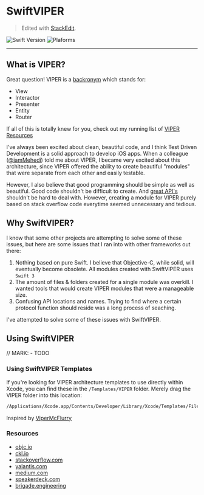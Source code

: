 # SwiftVIPER
> Edited with [StackEdit](https://stackedit.io/).

![Swift Version](https://img.shields.io/badge/Swift-3.0-orange.svg)
![Plaforms](https://img.shields.io/badge/Platform-iOS-lightgrey.svg)

---

## What is VIPER?

Great question! VIPER is a [backronym](https://en.wikipedia.org/wiki/Backronym) which stands for:

 - View
 - Interactor
 - Presenter
 - Entity
 - Router

If all of this is totally knew for you, check out my running list of [VIPER Resources](#resources)

I've always been excited about clean, beautiful code, and I think Test Driven Development is a solid approach to develop iOS apps. When a colleague ([@iamMehedi](https://github.com/iamMehedi)) told me about VIPER, I became very excited about this architecture, since VIPER offered the ability to create beautiful "modules" that were separate from each other and easily testable.

However, I also believe that good programming should be simple as well as beautiful. Good code shouldn't be difficult to create. And [great API's](https://youtu.be/qCdpTji8nxo?t=1m52s) shouldn't be hard to deal with. However, creating a module for VIPER purely based on stack overflow code everytime seemed unnecessary and tedious.

## Why SwiftVIPER?

I know that some other projects are attempting to solve some of these issues, but here are some issues that I ran into with other frameworks out there:

 1. Nothing based on pure Swift. I believe that Objective-C, while solid, will eventually become obsolete. All modules created with SwiftVIPER uses `Swift 3`
 2. The amount of files & folders created for a single module was overkill. I wanted tools that would create VIPER modules that were a manageable size.
 3. Confusing API locations and names. Trying to find where a certain protocol function should reside was a long process of seaching.

I've attempted to solve some of these issues with SwiftVIPER.

## Using SwiftVIPER

// MARK: - TODO

### Using SwiftVIPER Templates

If you're looking for VIPER architecture templates to use directly within Xcode, you can find these in the `/Templates/VIPER` folder. Merely drag the VIPER folder into this location:

```bash
/Applications/Xcode.app/Contents/Developer/Library/Xcode/Templates/File Templates
```

Inspired by [ViperMcFlurry](https://github.com/rambler-digital-solutions/ViperMcFlurry)



### Resources

 - [objc.io](https://www.objc.io/issues/13-architecture/viper/)
 - [ckl.io](https://www.ckl.io/blog/ios-project-architecture-using-viper/)
 - [stackoverflow.com](http://stackoverflow.com/questions/35132664/why-protocols-are-used-in-both-direction-in-viper-architecture-rather-than-in-on)
 - [yalantis.com](https://yalantis.com/blog/tree-of-models-as-an-alternative-app-architecture-model/)
 - [medium.com](https://medium.com/mobile-travel-technologies/architecting-mobile-apps-with-b-viper-modules-e94e277c8d68)
 - [speakerdeck.com](https://speakerdeck.com/sergigracia/clean-architecture-viper)
 - [brigade.engineering](https://brigade.engineering/brigades-experience-using-an-mvc-alternative-36ef1601a41f#.tezoetq87)
